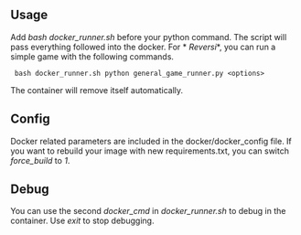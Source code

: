 ## Usage

Add *bash docker_runner.sh* before your python command. The script will pass everything followed into the docker. For *
*Reversi**, you can run a simple game with the following commands.

     bash docker_runner.sh python general_game_runner.py <options>

The container will remove itself automatically.

## Config

Docker related parameters are included in the docker/docker_config file. If you want to rebuild your image with new
requirements.txt, you can switch *force_build* to *1*.

## Debug

You can use the second *docker_cmd* in *docker_runner.sh* to debug in the container. Use *exit* to stop debugging.

